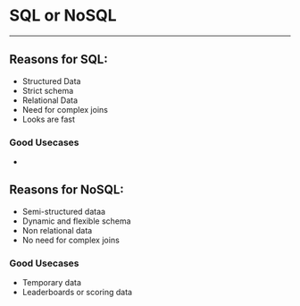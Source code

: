 # SQL or NoSQL

---

## Reasons for SQL:
- Structured Data
- Strict schema
- Relational Data
- Need for complex joins
- Looks are fast

### Good Usecases
- 

## Reasons for NoSQL:
- Semi-structured dataa
- Dynamic and flexible schema
- Non relational data
- No need for complex joins


### Good Usecases
- Temporary data
- Leaderboards or scoring data
